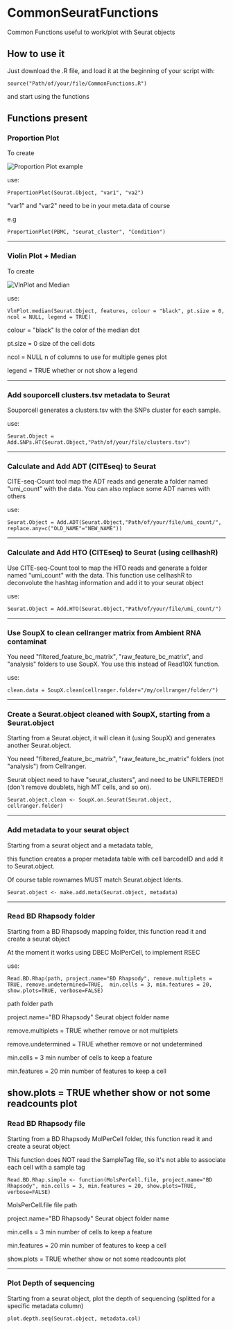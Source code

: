 # CommonSeuratFunctions
Common Functions useful to work/plot with Seurat objects

## How to use it
Just download the .R file, and load it at the beginning of your script with:

```
source("Path/of/your/file/CommonFunctions.R")
```

and start using the functions

## Functions present

### Proportion Plot
To create

![Proportion Plot example](https://i.stack.imgur.com/4fPY5.png)

use:
```
ProportionPlot(Seurat.Object, "var1", "va2")
```

"var1" and "var2" need to be in your meta.data of course

e.g
```
ProportionPlot(PBMC, "seurat_cluster", "Condition")
```

---

### Violin Plot + Median
To create

![VlnPlot and Median](https://user-images.githubusercontent.com/34346930/161740981-db3f078d-df2b-4841-a669-ade8b56c821e.png)

use:
```
VlnPlot.median(Seurat.Object, features, colour = "black", pt.size = 0, ncol = NULL, legend = TRUE)
```

colour = "black"    Is the color of the median dot

pt.size = 0         size of the cell dots

ncol = NULL         n of columns to use for multiple genes plot

legend = TRUE       whether or not show a legend

---

### Add souporcell clusters.tsv metadata to Seurat

Souporcell generates a clusters.tsv with the SNPs cluster for each sample.

use:
```
Seurat.Object = Add.SNPs.HT(Seurat.Object,"Path/of/your/file/clusters.tsv")
```

---

### Calculate and Add ADT (CITEseq) to Seurat

CITE-seq-Count tool map the ADT reads and generate a folder named "umi_count" with the data.
You can also replace some ADT names with others 

use:
```
Seurat.Object = Add.ADT(Seurat.Object,"Path/of/your/file/umi_count/", replace.any=c("OLD_NAME"="NEW_NAME"))
```

---

### Calculate and Add HTO (CITEseq) to Seurat (using cellhashR)

Use CITE-seq-Count tool to map the HTO reads and generate a folder named "umi_count" with the data. 
This function use cellhashR to deconvolute the hashtag information and add it to your seurat object

use:
```
Seurat.Object = Add.HTO(Seurat.Object,"Path/of/your/file/umi_count/")
```

---

### Use SoupX to clean cellranger matrix from Ambient RNA contaminat

You need "filtered_feature_bc_matrix", "raw_feature_bc_matrix", and "analysis" folders to use SoupX. You use this instead of Read10X function.

use:
```
clean.data = SoupX.clean(cellranger.folder="/my/cellranger/folder/")
```

---

### Create a Seurat.object cleaned with SoupX, starting from a Seurat.object

Starting from a Seurat.object, it will clean it (using SoupX) and generates another Seurat.object.

You need "filtered_feature_bc_matrix", "raw_feature_bc_matrix" folders (not "analysis")  from Cellranger. 

Seurat object need to have "seurat_clusters", and need to be UNFILTERED!! (don't remove doublets, high MT cells, and so on).

```
Seurat.object.clean <- SoupX.on.Seurat(Seurat.object, cellranger.folder)
```

---

### Add metadata to your seurat object

Starting from a seurat object and a metadata table, 

this function creates a proper metadata table with cell barcodeID and add it to Seurat.object.

Of course table rownames MUST match Seurat.object Idents. 

```
Seurat.object <- make.add.meta(Seurat.object, metadata)
```

---

### Read BD Rhapsody folder

Starting from a BD Rhapsody mapping folder, this function read it and create a seurat object

At the moment it works using DBEC MolPerCell, to implement RSEC

use:

```
Read.BD.Rhap(path, project.name="BD Rhapsody", remove.multiplets = TRUE, remove.undetermined=TRUE,  min.cells = 3, min.features = 20, show.plots=TRUE, verbose=FALSE)
```

path 							folder path

project.name="BD Rhapsody"		Seurat object folder name

remove.multiplets = TRUE		whether remove or not multiplets

remove.undetermined = TRUE		whether remove or not undetermined

min.cells = 3					min number of cells to keep a feature

min.features = 20 				min number of features to keep a cell

show.plots = TRUE				whether show or not some readcounts plot
---

### Read BD Rhapsody file

Starting from a BD Rhapsody MolPerCell folder, this function read it and create a seurat object

This function does NOT read the SampleTag file, so it's not able to associate each cell with a sample tag

```
Read.BD.Rhap.simple <- function(MolsPerCell.file, project.name="BD Rhapsody", min.cells = 3, min.features = 20, show.plots=TRUE, verbose=FALSE)
```

MolsPerCell.file 				file path

project.name="BD Rhapsody"		Seurat object folder name

min.cells = 3					min number of cells to keep a feature

min.features = 20 				min number of features to keep a cell

show.plots = TRUE				whether show or not some readcounts plot

---

### Plot Depth of sequencing

Starting from a seurat object, plot the depth  of sequencing (splitted for a specific metadata column) 

```
plot.depth.seq(Seurat.object, metadata.col)
```
